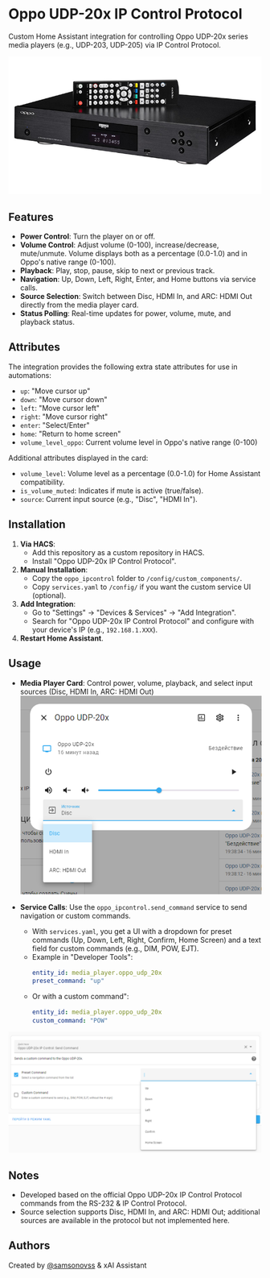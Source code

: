 # Oppo UDP-20x IP Control Protocol

Custom Home Assistant integration for controlling Oppo UDP-20x series media players (e.g., UDP-203, UDP-205) via IP Control Protocol.

![oppo20x](screenshots/photo_2025-04-15_04-40-12.jpg)
## Features
- **Power Control**: Turn the player on or off.
- **Volume Control**: Adjust volume (0-100), increase/decrease, mute/unmute. Volume displays both as a percentage (0.0-1.0) and in Oppo's native range (0-100).
- **Playback**: Play, stop, pause, skip to next or previous track.
- **Navigation**: Up, Down, Left, Right, Enter, and Home buttons via service calls.
- **Source Selection**: Switch between Disc, HDMI In, and ARC: HDMI Out directly from the media player card.
- **Status Polling**: Real-time updates for power, volume, mute, and playback status.

## Attributes
The integration provides the following extra state attributes for use in automations:
- `up`: "Move cursor up"
- `down`: "Move cursor down"
- `left`: "Move cursor left"
- `right`: "Move cursor right" 
- `enter`: "Select/Enter"
- `home`: "Return to home screen"
- `volume_level_oppo`: Current volume level in Oppo's native range (0-100)

Additional attributes displayed in the card:
- `volume_level`: Volume level as a percentage (0.0-1.0) for Home Assistant compatibility.
- `is_volume_muted`: Indicates if mute is active (true/false).
- `source`: Current input source (e.g., "Disc", "HDMI In").

## Installation
1. **Via HACS**:
   - Add this repository as a custom repository in HACS.
   - Install "Oppo UDP-20x IP Control Protocol".
2. **Manual Installation**:
   - Copy the `oppo_ipcontrol` folder to `/config/custom_components/`.
   - Copy `services.yaml` to `/config/` if you want the custom service UI (optional).
3. **Add Integration**:
   - Go to "Settings" → "Devices & Services" → "Add Integration".
   - Search for "Oppo UDP-20x IP Control Protocol" and configure with your device's IP (e.g., `192.168.1.XXX`).
4. **Restart Home Assistant**.

## Usage
- **Media Player Card**: Control power, volume, playback, and select input sources (Disc, HDMI In, ARC: HDMI Out)
![Media Player Card Screenshot](screenshots/media_player_card.png)

- **Service Calls**: Use the `oppo_ipcontrol.send_command` service to send navigation or custom commands.
  - With `services.yaml`, you get a UI with a dropdown for preset commands (Up, Down, Left, Right, Confirm, Home Screen) and a text field for custom commands (e.g., DIM, POW, EJT).
  - Example in "Developer Tools":
    ```yaml
    entity_id: media_player.oppo_udp_20x
    preset_command: "up"
  - Or with a custom command":
    ```yaml
    entity_id: media_player.oppo_udp_20x
    custom_command: "POW"
![Media Player Card Screenshot](screenshots/media_player_card_service.png)

## Notes
- Developed based on the official Oppo UDP-20x IP Control Protocol commands from the RS-232 & IP Control Protocol.
- Source selection supports Disc, HDMI In, and ARC: HDMI Out; additional sources are available in the protocol but not implemented here.

## Authors
Created by [@samsonovss](https://t.me/samsonovss) & xAI Assistant

